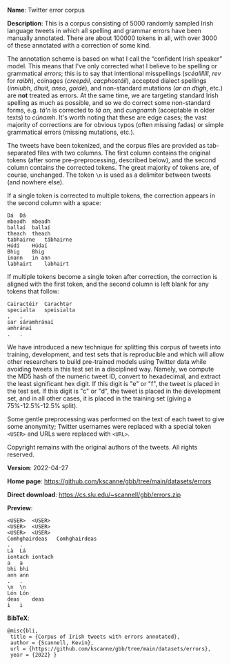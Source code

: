 
**Name**: Twitter error corpus

**Description**: This is a corpus consisting of 5000
randomly sampled Irish language tweets 
in which all spelling and grammar errors have
been manually annotated. There are about 100000 tokens in all,
with over 3000 of these annotated with a correction of some kind.

The annotation scheme is based on what I call the
“confident Irish speaker” model.  This means that I've only corrected
what I believe to be spelling
or grammatical *errors*;
this is to say that intentional misspellings (*scéalllllll*,
*rev* for *raibh*), 
coinages (*creepáil*, *cacphostáil*),
accepted dialect spellings (*inniubh*, *dhuit*, *anso*, *goidé*),
and non-standard mutations (*ar an dtigh*, etc.) are **not**
treated as errors.
At the same time, we are targeting standard Irish spelling
as much as possible, and so we do correct some
non-standard forms, e.g. *tá'n* is corrected to *tá an*,
and *cungnamh* (acceptable in older texts) to *cúnamh*.
It's worth noting that these are edge cases; the 
vast majority of corrections are for obvious typos 
(often missing fadas) or simple grammatical errors (missing mutations, etc.).

The tweets have been tokenized, and the corpus files are provided
as tab-separated files with two columns.  The first column
contains the original tokens (after some pre-preprocessing,
described below), and the second column contains the corrected
tokens. The great majority of tokens are, of course, unchanged.
The token `\n` is used as a delimiter between tweets
(and nowhere else).

If a single token is corrected to multiple tokens, the correction
appears in the second column with a space:
~~~
Dá	Dá
mbeadh	mbeadh
ballaí	ballaí
theach	theach
tabhairne	tábhairne
Húdí	Húdaí
Bhig	Bhig
inann	in ann
labhairt	labhairt
~~~

If multiple tokens become a single token after correction,
the correction is aligned with the first token, and the 
second column is left blank for any tokens that follow:
~~~
Cairactéir	Carachtar
specialta	speisialta
,	,
sar	sáramhránaí
amhránaí	
.	.
~~~

We have introduced a new technique for splitting this corpus of tweets
into training, development, and test sets that is reproducible and which
will allow other researchers to build pre-trained models using Twitter
data while avoiding tweets in this test set in a disciplined way.
Namely, we compute the MD5 hash of the numeric tweet ID,
convert to hexadecimal, and extract the least significant hex digit.
If this digit is "e" or "f", the tweet is placed in the test set.
If this digit is "c" or "d", the tweet is placed in the development set,
and in all other cases, it is placed in the training set
(giving a 75%-12.5%-12.5% split).

Some gentle preprocessing was performed on the text of each tweet
to give some anonymity; Twitter usernames were replaced with
a special token `<USER>` and URLs were replaced with `<URL>`.

Copyright remains with the original authors of the tweets.
All rights reserved.

**Version**: 2022-04-27

**Home page**: <https://github.com/kscanne/gbb/tree/main/datasets/errors>

**Direct download**: <https://cs.slu.edu/~scannell/gbb/errors.zip>

**Preview**:
~~~
<USER>	<USER>
<USER>	<USER>
<USER>	<USER>
Comhghairdeas	Comhghairdeas
.	.
Là	Lá
iontach	iontach
a	a
bhi	bhí
ann	ann
.	.
\n	\n
Lón	Lón
deas	deas
i	i
~~~

**BibTeX**:
~~~
@misc{bli,
 title = {Corpus of Irish tweets with errors annotated},
 author = {Scannell, Kevin},
 url = {https://github.com/kscanne/gbb/tree/main/datasets/errors},
 year = {2022} }
~~~
